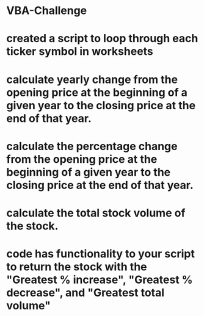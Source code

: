 # VBA-Challenge
# created a script to loop through each ticker symbol in worksheets
# calculate yearly change from the opening price at the beginning of a given year to the closing price at the end of that year.
# calculate the percentage change from the opening price at the beginning of a given year to the closing price at the end of that year.
# calculate the total stock volume of the stock.
# code has functionality to your script to return the stock with the "Greatest % increase", "Greatest % decrease", and "Greatest total volume"
